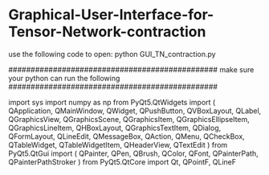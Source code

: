 # Graphical-User-Interface-for-Tensor-Network-contraction



use the following code to open:
python GUI_TN_contraction.py



###############################################
make sure your python can run the following
###############################################

import sys
import numpy as np
from PyQt5.QtWidgets import (
    QApplication, QMainWindow, QWidget, QPushButton, QVBoxLayout,
    QLabel, QGraphicsView, QGraphicsScene, QGraphicsItem,
    QGraphicsEllipseItem, QGraphicsLineItem, QHBoxLayout,
    QGraphicsTextItem, QDialog, QFormLayout, QLineEdit, QMessageBox,
    QAction, QMenu, QCheckBox, QTableWidget, QTableWidgetItem, QHeaderView, QTextEdit
)
from PyQt5.QtGui import (
    QPainter, QPen, QBrush, QColor, QFont, QPainterPath, QPainterPathStroker
)
from PyQt5.QtCore import Qt, QPointF, QLineF
